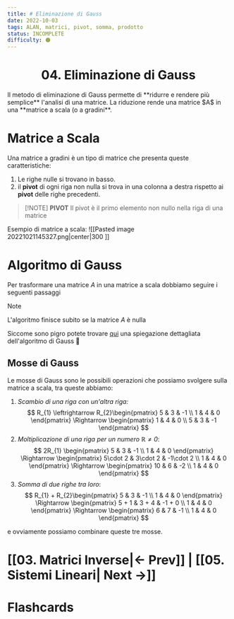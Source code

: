 ```yaml
---
title: # Eliminazione di Gauss
date: 2022-10-03
tags: ALAN, matrici, pivot, somma, prodotto
status: INCOMPLETE
difficulty: 🟠
---
```


<h1  style="text-align: center;"> 04. Eliminazione di Gauss</h1>
Il metodo di eliminazione di Gauss permette di **ridurre e rendere più semplice** l'analisi di una matrice.
La riduzione rende una matrice $A$ in una **matrice a scala (o a gradini**.


# Matrice a Scala

Una matrice a gradini è un tipo di matrice che presenta queste caratteristiche:

1. Le righe nulle si trovano in basso.
2. il **pivot** di ogni riga non nulla si trova in una colonna a destra rispetto ai **pivot** delle righe precedenti.

> [!NOTE] **PIVOT**
> Il pivot è il primo elemento non nullo nella riga di una matrice


Esempio di matrice a scala:
![[Pasted image 20221021145327.png|center|300 ]]

# Algoritmo di Gauss

Per trasformare una matrice $A$ in una matrice a scala dobbiamo seguire i seguenti passaggi

>[!note] 
>L'algoritmo finisce subito se la matrice $A$ è nulla

Siccome sono pigro potete trovare [qui](https://www.andreaminini.org/matematica/algebra-lineare/metodo-di-eliminazione-di-gauss) una spiegazione dettagliata dell'algoritmo di Gauss 😬


## Mosse di Gauss

Le mosse di Gauss sono le possibili operazioni che possiamo svolgere sulla matrice a scala, tra queste abbiamo:

1. *Scambio di una riga con un'altra riga:*
$$
R_{1} \leftrightarrow R_{2}\begin{pmatrix}
5 & 3 & -1  \\ 1 & 4 & 0
\end{pmatrix} \Rightarrow \begin{pmatrix}
 1 & 4 & 0 \\ 5 & 3 & -1 
\end{pmatrix}
$$
2. *Moltiplicazione di una riga per un numero $\mathbb{R} \not = 0$*:
$$
2R_{1} \begin{pmatrix}
5 & 3 & -1  \\ 1 & 4 & 0
\end{pmatrix} \Rightarrow \begin{pmatrix}
5\cdot 2 & 3\cdot 2 & -1\cdot 2  \\ 1 & 4 & 0
\end{pmatrix} \Rightarrow \begin{pmatrix}
10 & 6 & -2 \\ 1 & 4 & 0
\end{pmatrix}
$$
3. *Somma di due righe tra loro*:
$$
R_{1} + R_{2}\begin{pmatrix}
5 & 3 & -1  \\ 1 & 4 & 0
\end{pmatrix} \Rightarrow \begin{pmatrix}
5 + 1 & 3 + 4 & -1 + 0  \\ 1 & 4 & 0
\end{pmatrix} \Rightarrow \begin{pmatrix}
6 & 7 & -1 \\ 1 & 4 & 0
\end{pmatrix}
$$

e ovviamente possiamo combinare queste tre mosse.

# [[03. Matrici Inverse|← Prev]] | [[05. Sistemi Lineari| Next →]]





# Flashcards


